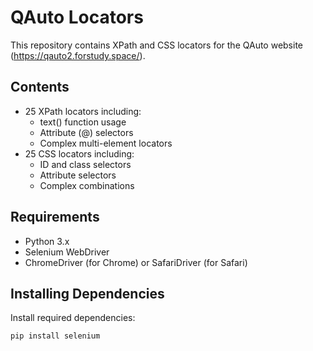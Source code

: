 # QAuto Locators

This repository contains XPath and CSS locators for the QAuto website (https://qauto2.forstudy.space/).

## Contents

- 25 XPath locators including:
  - text() function usage
  - Attribute (@) selectors
  - Complex multi-element locators
- 25 CSS locators including:
  - ID and class selectors
  - Attribute selectors
  - Complex combinations

## Requirements

- Python 3.x
- Selenium WebDriver
- ChromeDriver (for Chrome) or SafariDriver (for Safari)

## Installing Dependencies

Install required dependencies:
```bash
pip install selenium
